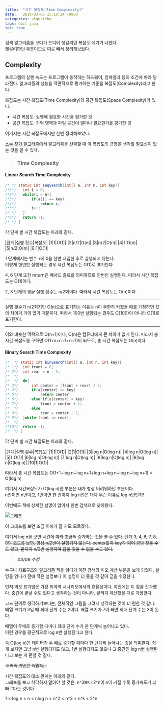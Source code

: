 ```yaml
---
title:  "시간 복잡도(Time Complexity)"
date:   2019-03-05 15:10:24 +0900
categories: algorithm
tags: doit java
toc: true
---
```


검색 알고리즘을 보다가 드디어 헷갈리던 복잡도 얘기가 나왔다.  
헷갈려하던 부분이므로 따로 빼서 정리해보았다.  

## Complexity

프로그램의 실행 속도는 프로그램이 동작하는 하드웨어, 컴파일러 등의 조건에 따라 달라진다. 알고리즘의 성능을 객관적으로 평가하는 기준을 복잡도(Complexity)라고 한다.  
  
복잡도는 시간 복잡도(Time Complexity)와 공간 복잡도(Space Complexity)가 있다.  
  
- 시간 복잡도: 실행에 필요한 시간을 평가한 것
- 공간 복잡도: 기억 영역과 파일 공간이 얼마나 필요한가를 평가한 것

여기서는 시간 복잡도에서만 한번 정리해보았다.  
  
[소수 찾기 알고리즘](https://2ssue.github.io/algorithm/algorithm_prime/)에서 알고리즘을 선택할 때 이 복잡도의 균형을 생각할 필요성이 있는 것을 알 수 있다.  
  
> ### Time Complexity

#### Linear Search Time Complexity

```java
/* */ static int seqSearch(int[] a, int n, int key){
/*1*/	int i = 0;
/*2*/	while(i < n){
/*3*/		if(a[i] == key)
/*4*/			return i;
/*5*/		i++;
/* */	}
/*6*/	return -1;
/* */ }
```

각 단계 별 시간 복잡도는 아래와 같다.

|단계|실행 횟수|복잡도|
|1|1|O(1)|
|2|n/2|O(n)|
|3|n/2|O(n)|
|4|1|O(n)|
|5|n/2|O(n)|
|6|1|O(1)|

1 단계에서는 변수 `i`에 0을 한번 대입한 후로 실행되지 않는다.  
이렇게 한번만 실행되는 경우 시간 복잡도는 O(1)로 표기한다.  
  
4, 6 단계 또한 return은 메서드 종료를 의미하므로 한번만 실행된다. 따라서 시간 복잡도는 O(1)이다.  
  
2, 3 단계의 평균 실행 횟수는 n/2회이다. 따라서 시간 복잡도는 O(n)이다.  

___
실행 횟수가 n/2회지만 O(n)으로 표기하는 이유는 n이 무한히 커졌을 때를 가정하면 값의 차이가 거의 없기 때문이다. 따라서 100번 실행되는 경우도 O(100)이 아니라 O(1)로 표기한다.  

___  
이와 비슷한 맥락으로 O(n+1)이나, O(n)은 컴퓨터에게 큰 차이가 없게 된다. 따라서 총 시간 복잡도를 구하면 O(1+n+n+1+n+1)이 되므로, 총 시간 복잡도는 O(n)이다.  

#### Binary Search Time Complexity
  
```java
/*  */ static int binSearch(int[] a, int n, int key){
/* 1*/	int front = 0;
/* 2*/	int rear = n - 1;
/*  */
/*  */	do{
/* 3*/		int center = (front + rear) / 2;
/* 4*/		if(a[center] == key)
/* 5*/			return center;
/* 6*/		else if(a[center] < key)
/* 7*/			front = center + 1;
/*  */		else
/* 8*/			rear = center - 1;
/* 9*/	}while(front <= rear);
/*  */
/*10*/	return -1;
/*  */ }
```

각 단계 별 시간 복잡도는 아래와 같다.
  
|단계|실행 횟수|복잡도|
|1|1|O(1)|
|2|1|O(1)|
|3|log n|O(log n)|
|4|log n|O(log n)|
|5|1|O(1)|
|6|log n|O(log n)|
|7|log n|O(log n)|
|8|log n|O(log n)|
|9|log n|O(log n)|
|10|1|O(1)|

따라서 총 시간 복잡도는 O(1+1+log n+log n+1+log n+log n+log n+log n+1) = O(log n)
  
여기서 시간복잡도가 O(log n)인 부분은 내가 항상 어려워하던 부분이다.  
n번이면 n번이고, 1번이면 한 번이지 log n번은 대체 무슨 이유로 log n번인가!  
  
이번에도 책에 상세한 설명이 없어서 한번 검색으로 찾아봤다.  

![그래프](https://t1.daumcdn.net/cfile/tistory/25047340590B923732)

이 그래프를 보면 조금 이해가 갈 지도 모르겠다.  
  
~~여기서 log n을 보면 시간에 따라 조금씩 증가하는 것을 볼 수 있다. 단계 3, 4, 6, 7, 8, 9의 코드를 보면, 항상 n/2번이 실행되지 않는다. center값이 key가 되어 금방 찾을 수도 있고, 끝까지 n/2번 실행하여 답을 찾을 수 없을 수도 있다.~~ 

> **_03/09 수정_**  
>
누구나 자료구조와 알고리즘 책을 읽다가 이진 검색의 빅오 계산 부분을 보게 되었다. 설명을 읽다가 전에 적은 설명보다 이 설명이 더 좋을 것 같아 글을 수정한다.  
>  
먼저 빅오 표기법은 가장 최악의 시나리오에서의 효율성이다. 이전에는 이 점을 간과했다. 중간에 끝날 수도 있다고 생각하는 것이 아니라, 끝까지 계산했을 때로 가정한다.  
>  
코드 단위로 생각하기보다는, 전체적인 그림을 그려서 생각하는 것이 더 편한 것 같다. 배열 크기가 3일 때 최대 단계 수는 2이다. 배열 크기가 7이 되면 최대 단계 수는 3이 된다. 
>  
배열이 두배로 증가할 때마다 최대 단계 수가 한 단계씩 늘어나고 있다.  
이런 경우를 평균적으로 log n번 실행된다고 한다.  
>
즉 O(log n)은 데이터가 두 배로 증가할 때마다 한 단계씩 늘어나는 것을 의미한다. 쉽게 보자면 그냥 n번 실행되지도 않고, 1번 실행되지도 않으니 그 중간인 log n번 실행된다고 보는 게 편할 것 같다.  
  
~~_수학적 계산은 어렵다..._~~
  
시간 복잡도의 대소 관계는 아래와 같다.  
그래프를 보고 착각하지 말아야 할 것은, n^3보다 2^n이 n이 커질 수록 증가속도가 더 빠르다는 것이다.  

1 < log n < n < nlog n < n^2 < n^3 < n^k < 2^n